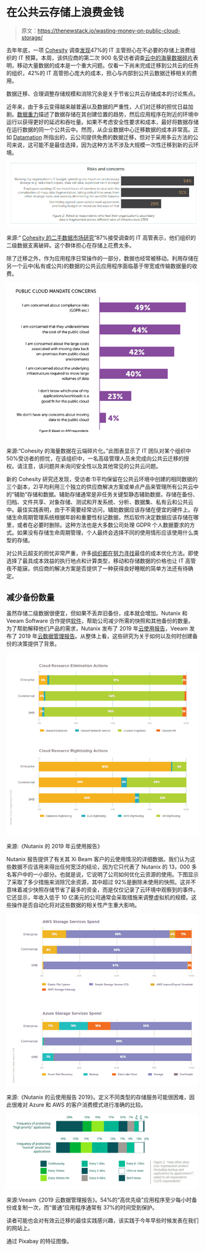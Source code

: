# 在公共云存储上浪费金钱

> 原文：<https://thenewstack.io/wasting-money-on-public-cloud-storage/>

去年年底，一项 [Cohesity](https://www.cohesity.com/) 调查[发现](/is-data-fragmentation-holding-your-project-back/)47%的 IT 主管担心在不必要的存储上浪费组织的 IT 预算。本周，该供应商的第二次 900 名受访者调查[云中的海量数据碎片](https://info.cohesity.com/Mass-Data-Fragmentation-in-the-Cloud-Global-Market-Study.html)表明，移动大量数据的成本是一个重大问题。仅看一下尚未完成迁移到公共云的任务的组织，42%的 IT 高管担心庞大的成本，担心与内部到公共云数据迁移相关的费用。

数据迁移、合理调整存储规模和消除冗余是关于节省公共云存储成本的讨论焦点。

近年来，由于多云变得越来越普遍以及数据的严重性，人们对迁移的担忧日益加剧。[数据重力](https://www.techrepublic.com/article/how-data-gravity-both-hurts-and-helps-cloud-adoption/)描述了数据存储在其创建位置的趋势，然后应用程序在附近的环境中运行以获得更好的延迟和吞吐量。如果不考虑安全性要求和成本，最好将数据存储在运行数据的同一个公共云中。然而，从企业数据中心迁移数据的成本非常高。正如 [Datamation](https://www.datamation.com/cloud-computing/top-8-cloud-migration-tools.html#ComparisonTable) 所指出的，云公司提供免费的数据迁移，但对于采用多云方法的公司来说，这可能不是最佳选择，因为这种方法不涉及大规模一次性迁移到新的云环境。

![](img/41cc528a2a71ffe233809493c52f951e.png)

来源:“ [Cohesity 的二手数据市场研究](https://info.cohesity.com/Cohesity-Secondary-Data-Market-Study.html)”87%接受调查的 IT 高管表示，他们组织的二级数据支离破碎。这个群体担心在存储上花费太多。

除了迁移之外，作为应用程序日常操作的一部分，数据也经常被移动。利用存储在另一个云中(私有或公共)的数据的公共云应用程序面临基于带宽或传输数据量的收费。

![](img/a8e363078885e69d8827defb407f19f6.png)

来源:“Cohesity 的海量数据在云端碎片化。”此图表显示了 IT 团队对某个组织中 50%受访者的担忧，在该组织中，一名高级管理人员未完成向公共云迁移的授权。请注意，该问题并未询问安全性以及其他常见的公共云问题。

新的 Cohesity 研究还发现，受访者:1)平均保留在公共云环境中创建的相同数据的三个副本，2)平均利用三个独立的供应商解决方案或单点产品来管理所有公共云中的“辅助”存储和数据。辅助存储通常是非任务关键型静态辅助数据，存储在备份、归档、文件共享、对象存储、测试和开发系统、分析、数据集、私有云和公共云中。最佳实践表明，由于不需要经常访问，辅助数据应该存储在便宜的硬件上。存储生命周期管理系统根据年龄和重要性标记数据，然后软件决定数据应该存储在哪里，或者在必要时删除。这种方法也是大多数公司处理 GDPR 个人数据要求的方式。如果没有存储生命周期管理，个人最终会选择不同的使用情形应该使用什么类型的存储。

对公共云超支的担忧非常严重，许多[组织都在努力寻找](/control-cloud-costs-with-organizational-alignment-not-just-software/)最佳的成本优化方法。即使选择了最具成本效益的执行地点和计算类型，移动和存储数据的价格也让 IT 高管夜不能寐。供应商的解决方案是否提供了一种获得良好睡眠的简单方法还有待确定。

## 减少备份数量

虽然存储二级数据很便宜，但如果不丢弃旧备份，成本就会增加。Nutanix 和 Veeam Software 合作提供[软件](https://www.nutanix.com/press-releases/2019/nutanix-mine-with-veeam-simplifies-secondary-storage.html)，帮助公司减少所需的快照和其他备份的数量。为了帮助解释他们产品的需求，Nutanix 发布了 2019 年[云使用报告](https://www.nutanix.com/go/cloud-usage-report-2019)，Veeam 发布了 2019 年[云数据管理报告](https://go.veeam.com/cloud-data-management-report-2019)。从整体上看，这些研究为关于如何以及何时创建备份的决策提供了背景。

![](img/0992eac7577272e07783f272ab638d01.png)

来源:《Nutanix 的 2019 年云使用报告》

Nutanix 报告提供了有关其 Xi Beam 客户的云使用情况的详细数据。我们认为这些数据不应该用来得出任何宽泛的结论，因为它只代表了 Nutanix 的 13，000 多名客户中的一小部分。也就是说，它说明了公司如何优化云资源的使用。下图显示了采取了多少措施来消除冗余资源，其中超过 92%是删除未使用的快照。这并不意味着减少快照存储节省了最多的资金，而是仅仅记录了云环境中观察到的事件。它还显示，年收入低于 10 亿美元的公司通常会采取措施来调整虚拟机的规模。这些操作是否自动化将对这些数据的相关性产生重大影响。

![](img/e4bf71d2df023738d04bf8507590e4a8.png)

来源:《Nutanix 的云使用报告 2019》。定义不同类型的存储服务可能很困难，因此很难对 Azure 和 AWS 的客户消费模式进行准确的比较。

![](img/61e5f4270fffc53394780f1f25e64a04.png)

来源:Veeam《2019 云数据管理报告》。54%的“高优先级”应用程序至少每小时备份或复制一次，而“普通”应用程序通常有 37%的时间受到保护。

读者可能也会对有效云迁移的最佳实践感兴趣，该实践于今年早些时候发表在我们的网站上。

通过 Pixabay 的特征图像。

<svg xmlns:xlink="http://www.w3.org/1999/xlink" viewBox="0 0 68 31" version="1.1"><title>Group</title> <desc>Created with Sketch.</desc></svg>
